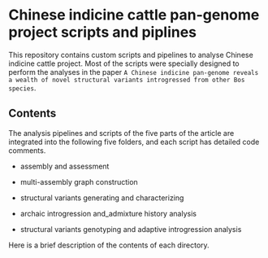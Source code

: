 # Chinese indicine cattle pan-genome project scripts and piplines

This repository contains custom scripts and pipelines to analyse Chinese indicine cattle project. Most of the scripts were specially designed to perform the analyses in the paper ```A Chinese indicine pan-genome reveals a wealth of novel structural variants introgressed from other Bos species```.

## Contents
The analysis pipelines and scripts of the five parts of the article are integrated into the following five folders, and each script has detailed code comments.

- assembly and assessment

* multi-assembly graph construction

* structural variants generating and characterizing

* archaic introgression and_admixture history analysis

* structural variants genotyping and adaptive introgression analysis

Here is a brief description of the contents of each directory.
